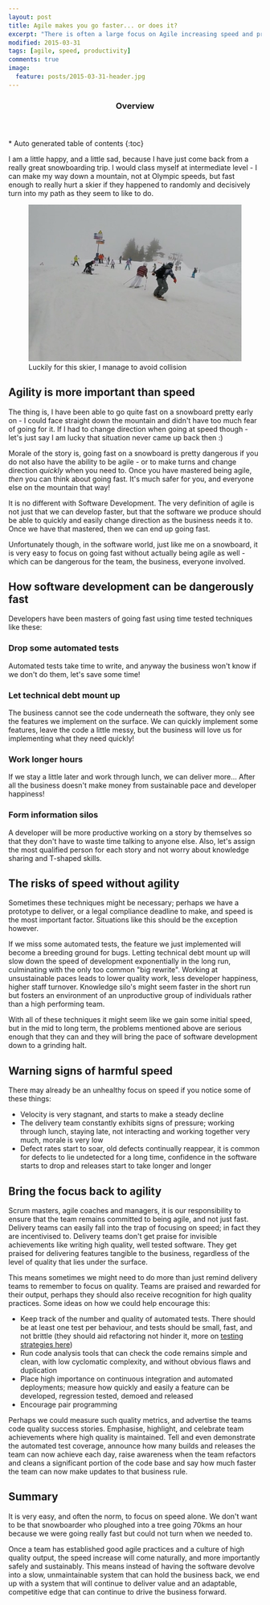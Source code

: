 ```yaml
---
layout: post
title: Agile makes you go faster... or does it?
excerpt: "There is often a large focus on Agile increasing speed and productivity... but does it?  And is this healthy?"
modified: 2015-03-31
tags: [agile, speed, productivity]
comments: true
image:
  feature: posts/2015-03-31-header.jpg
---
```


<section id="table-of-contents" class="toc">
  <header>
    <h3>Overview</h3>
  </header>
<div id="drawer" markdown="1">
*  Auto generated table of contents
{:toc}
</div>
</section><!-- /#table-of-contents -->

I am a little happy, and a little sad, because I have just come back from a really great snowboarding trip.  I would class myself at intermediate level - I can make my way down a mountain, not at Olympic speeds, but fast enough to really hurt a skier if they happened to randomly and decisively turn into my path as they seem to like to do.

<figure>
	<img src="../images/posts/2015-03-31-snowboarding.jpg">
	<figcaption>Luckily for this skier, I manage to avoid collision</figcaption>
</figure>

## Agility is more important than speed

The thing is, I have been able to go quite fast on a snowboard pretty early on - I could face straight down the mountain and didn't have too much fear of going for it.  If I had to change direction when going at speed though - let's just say I am lucky that situation never came up back then :)

Morale of the story is, going fast on a snowboard is pretty dangerous if you do not also have the ability to be agile - or to make turns and change direction *quickly* when you need to.  Once you have mastered being agile, *then* you can think about going fast.  It's much safer for you, and everyone else on the mountain that way!

It is no different with Software Development.  The very definition of agile is not just that we can develop faster, but that the software we produce should be able to quickly and easily change direction as the business needs it to.  Once we have that mastered, then we can end up going fast.

Unfortunately though, in the software world, just like me on a snowboard, it is very easy to focus on going fast without actually being agile as well - which can be dangerous for the team, the business, everyone involved.

## How software development can be dangerously fast

Developers have been masters of going fast using time tested techniques like these:

### Drop some automated tests

Automated tests take time to write, and anyway the business won't know if we don't do them, let's save some time!

### Let technical debt mount up

The business cannot see the code underneath the software, they only see the features we implement on the surface.  We can quickly implement some features, leave the code a little messy, but the business will love us for implementing what they need quickly!

### Work longer hours

If we stay a little later and work through lunch, we can deliver more... After all the business doesn't make money from sustainable pace and developer happiness!

### Form information silos

A developer will be more productive working on a story by themselves so that they don't have to waste time talking to anyone else.  Also, let's assign the most qualified person for each story and not worry about knowledge sharing and T-shaped skills.

## The risks of speed without agility

Sometimes these techniques might be necessary; perhaps we have a prototype to deliver, or a legal compliance deadline to make, and speed is the most important factor.  Situations like this should be the exception however.

If we miss some automated tests, the feature we just implemented will become a breeding ground for bugs.  Letting technical debt mount up will slow down the speed of development exponentially in the long run, culminating with the only too common "big rewrite".  Working at unsustainable paces leads to lower quality work, less developer happiness, higher staff turnover.  Knowledge silo's might seem faster in the short run but fosters an environment of an unproductive group of individuals rather than a high performing team.

With all of these techniques it might seem like we gain some initial speed, but in the mid to long term, the problems mentioned above are serious enough that they can and they will bring the pace of software development down to a grinding halt.

## Warning signs of harmful speed

There may already be an unhealthy focus on speed if you notice some of these things:

* Velocity is very stagnant, and starts to make a steady decline
* The delivery team constantly exhibits signs of pressure; working through lunch, staying late, not interacting and working together very much,  morale is very low
* Defect rates start to soar, old defects continually reappear, it is common for defects to lie undetected for a long time, confidence in the software starts to drop and releases start to take longer and longer

## Bring the focus back to agility

Scrum masters, agile coaches and managers, it is our responsibility to ensure that the team remains committed to being agile, and not just fast.  Delivery teams can easily fall into the trap of focusing on speed; in fact they are incentivised to.  Delivery teams don't get praise for invisible achievements like writing high quality, well tested software.  They get praised for delivering features tangible to the business, regardless of the level of quality that lies under the surface.

This means sometimes we might need to do more than just remind delivery teams to remember to focus on quality.  Teams are praised and rewarded for their output, perhaps they should also receive recognition for high quality practices.  Some ideas on how we could help encourage this:

* Keep track of the number and quality of automated tests.  There should be at least one test per behaviour, and tests should be small, fast, and not brittle (they should aid refactoring not hinder it, more on <a href="../tdd">testing strategies here</a>)
* Run code analysis tools that can check the code remains simple and clean, with low cyclomatic complexity, and without obvious flaws and duplication
* Place high importance on continuous integration and automated deployments; measure how quickly and easily a feature can be developed, regression tested, demoed and released
* Encourage pair programming

Perhaps we could measure such quality metrics, and advertise the teams code quality success stories.  Emphasise, highlight, and celebrate team achievements where high quality is maintained.  Tell and even demonstrate the automated test coverage, announce how many builds and releases the team can now achieve each day, raise awareness when the team refactors and cleans a significant portion of the code base and say how much faster the team can now make updates to that business rule.

## Summary

It is very easy, and often the norm, to focus on speed alone.  We don't want to be that snowboarder who ploughed into a tree going 70kms an hour because we were going really fast but could not turn when we needed to.

Once a team has established good agile practices and a culture of high quality output, the speed increase will come naturally, and more importantly safely and sustainably.  This means instead of having the software devolve into a slow, unmaintainable system that can hold the business back, we end up with a system that will continue to deliver value and an adaptable, competitive edge that can continue to drive the business forward.
